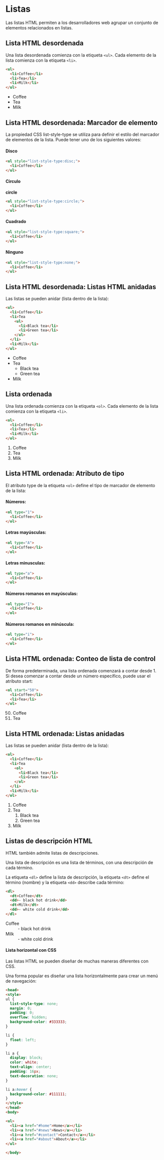 # Listas

Las listas HTML permiten a los desarrolladores web agrupar un conjunto de elementos relacionados en listas.

## Lista HTML desordenada
Una lista desordenada comienza con la etiqueta `<ul>`. Cada elemento de la lista comienza con la etiqueta `<li>`.
```html
<ul>
  <li>Coffee</li>
  <li>Tea</li>
  <li>Milk</li>
</ul>
```

<ul>
  <li>Coffee</li>
  <li>Tea</li>
  <li>Milk</li>
</ul>

## Lista HTML desordenada: Marcador de elemento 
La propiedad CSS list-style-type se utiliza para definir el estilo del marcador de elementos de la lista. Puede tener uno de los siguientes valores:

#### Disco
```html
<ul style="list-style-type:disc;">
  <li>Coffee</li>
</ul>
```

#### Circulo
**circle**
```html
<ul style="list-style-type:circle;">
  <li>Coffee</li>
</ul>
```

#### Cuadrado
```html
<ul style="list-style-type:square;">
  <li>Coffee</li>
</ul>
```

#### Ninguno
```html
<ul style="list-style-type:none;">
  <li>Coffee</li>
</ul>
```

## Lista HTML desordenada: Listas HTML anidadas
Las listas se pueden anidar (lista dentro de la lista):
```html
<ul>
  <li>Coffee</li>
  <li>Tea
    <ul>
      <li>Black tea</li>
      <li>Green tea</li>
    </ul>
  </li>
  <li>Milk</li>
</ul>
```

<ul>
  <li>Coffee</li>
  <li>Tea
    <ul>
      <li>Black tea</li>
      <li>Green tea</li>
    </ul>
  </li>
  <li>Milk</li>
</ul>

##  Lista ordenada
Una lista ordenada comienza con la etiqueta `<ol>`. Cada elemento de la lista comienza con la etiqueta `<li>`.
```html
<ol>
  <li>Coffee</li>
  <li>Tea</li>
  <li>Milk</li>
</ol>
```
<ol>
  <li>Coffee</li>
  <li>Tea</li>
  <li>Milk</li>
</ol>

## Lista HTML ordenada: Atributo de tipo

El atributo type de la etiqueta `<ol>` define el tipo de marcador de elemento de la lista:

#### Números:
```html
<ol type="1">
  <li>Coffee</li>
</ol>
```

#### Letras mayúsculas:
```html
<ol type="A">
  <li>Coffee</li>
</ol>
```
#### Letras minusculas:
```html
<ol type="a">
  <li>Coffee</li>
</ol>
```

#### Números romanos en mayúsculas:
```html
<ol type="I">
  <li>Coffee</li>
</ol>
```
#### Números romanos en minúscula:
```html
<ol type="i">
  <li>Coffee</li>
</ol>
```

## Lista HTML ordenada: Conteo de lista de control
De forma predeterminada, una lista ordenada comenzará a contar desde 1. Si desea comenzar a contar desde un número específico, puede usar el atributo start:

```html
<ol start="50">
  <li>Coffee</li>
  <li>Tea</li>
</ol>
```
<ol start="50">
  <li>Coffee</li>
  <li>Tea</li>
</ol>

## Lista HTML ordenada: Listas anidadas
Las listas se pueden anidar (lista dentro de la lista):
```html
<ol>
  <li>Coffee</li>
  <li>Tea
    <ol>
      <li>Black tea</li>
      <li>Green tea</li>
    </ol>
  </li>
  <li>Milk</li>
</ol>
```
<ol>
  <li>Coffee</li>
  <li>Tea
    <ol>
      <li>Black tea</li>
      <li>Green tea</li>
    </ol>
  </li>
  <li>Milk</li>
</ol>

## Listas de descripción HTML
HTML también admite listas de descripciones.

Una lista de descripción es una lista de términos, con una descripción de cada término.

La etiqueta `<dl>` define la lista de descripción, la etiqueta `<dt>` define el término (nombre) y la etiqueta `<dd>` describe cada término:
```html
<dl>
  <dt>Coffee</dt>
  <dd>- black hot drink</dd>
  <dt>Milk</dt>
  <dd>- white cold drink</dd>
</dl>
```

<dl>
  <dt>Coffee</dt>
  <dd>- black hot drink</dd>
  <dt>Milk</dt>
  <dd>- white cold drink</dd>
</dl>

#### Lista horizontal con CSS
Las listas HTML se pueden diseñar de muchas maneras diferentes con CSS.

Una forma popular es diseñar una lista horizontalmente para crear un menú de navegación:
```html
<head>
<style>
ul {
  list-style-type: none;
  margin: 0;
  padding: 0;
  overflow: hidden;
  background-color: #333333;
}

li {
  float: left;
}

li a {
  display: block;
  color: white;
  text-align: center;
  padding: 16px;
  text-decoration: none;
}

li a:hover {
  background-color: #111111;
}
</style>
</head>
<body>

<ul>
  <li><a href="#home">Home</a></li>
  <li><a href="#news">News</a></li>
  <li><a href="#contact">Contact</a></li>
  <li><a href="#about">About</a></li>
</ul>

</body>
```